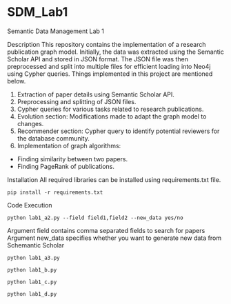 # SDM_Lab1
Semantic Data Management Lab 1

Description 
This repository contains the implementation of a research publication graph model. Initially, the data was extracted using the Semantic Scholar API and stored in JSON format. The JSON file was then preprocessed and split into multiple files for efficient loading into Neo4j using Cypher queries. Things implemented in this project are mentioned below.
1. Extraction of paper details using Semantic Scholar API.
2. Preprocessing and splitting of JSON files.
3. Cypher queries for various tasks related to research publications.
4. Evolution section: Modifications made to adapt the graph model to changes.
5. Recommender section: Cypher query to identify potential reviewers for the database community.
6. Implementation of graph algorithms:
- Finding similarity between two papers.
- Finding PageRank of publications.

Installation 
All required libraries can be installed using requirements.txt file.
```
pip install -r requirements.txt
```

Code Execution 
```
python lab1_a2.py --field field1,field2 --new_data yes/no
```
Argument field contains comma separated fields to search for papers
Argument new_data specifies whether you want to generate new data from Schemantic Scholar

```
python lab1_a3.py
```

```
python lab1_b.py
```

```
python lab1_c.py
```

```
python lab1_d.py
```